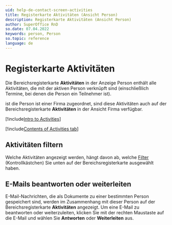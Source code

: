 ```yaml
---
uid: help-de-contact-screen-activities
title: Registerkarte Aktivitäten (Ansicht Person)
description: Registerkarte Aktivitäten (Ansicht Person)
author: SuperOffice RnD
so.date: 07.04.2022
keywords: person, Person
so.topic: reference
language: de
---
```


# Registerkarte Aktivitäten

Die Bereichsregisterkarte **Aktivitäten** in der Anzeige Person enthält alle Aktivitäten, die mit der aktiven Person verknüpft sind (einschließlich Termine, bei denen die Person ein Teilnehmer ist).

ist die Person ist einer Firma zugeordnet, sind diese Aktivitäten auch auf der Bereichsregisterkarte **Aktivitäten** in der Ansicht Firma verfügbar.

[!include[Intro to Activities](../../../learn/includes/intro-activities.md)]

[!include[Contents of Activities tab](../../../learn/includes/activities-tab.md)]

## Aktivitäten filtern

Welche Aktivitäten angezeigt werden, hängt davon ab, welche [Filter][1] (Kontrollkästchen) Sie unten auf der Bereichsregisterkarte ausgewählt haben.

## E-Mails beantworten oder weiterleiten

E-Mail-Nachrichten, die als Dokumente zu einer bestimmten Person gespeichert sind, werden im Zusammenhang mit dieser Person auf der Bereichsregisterkarte **Aktivitäten** angezeigt. Um eine E-Mail zu beantworten oder weiterzuleiten, klicken Sie mit der rechten Maustaste auf die E-Mail und wählen Sie **Antworten** oder **Weiterleiten** aus.

<!-- Referenced links -->
[1]: ../../../learn/section-tabs/filter.md

<!-- Referenced images -->
